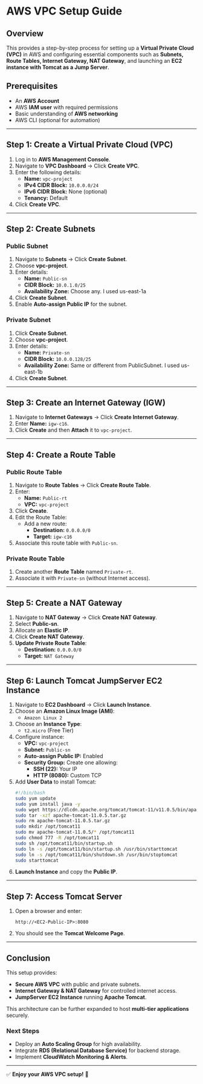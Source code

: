 # AWS VPC Setup Guide

## Overview
This provides a step-by-step process for setting up a **Virtual Private Cloud (VPC)** in AWS and configuring essential components such as **Subnets, Route Tables, Internet Gateway, NAT Gateway**, and launching an **EC2 instance with Tomcat as a Jump Server**.

## Prerequisites
- An **AWS Account**
- AWS **IAM user** with required permissions
- Basic understanding of **AWS networking**
- AWS CLI (optional for automation)

---

## **Step 1: Create a Virtual Private Cloud (VPC)**
1. Log in to **AWS Management Console**.
2. Navigate to **VPC Dashboard** → Click **Create VPC**.
3. Enter the following details:
   - **Name:** `vpc-project`
   - **IPv4 CIDR Block:** `10.0.0.0/24`
   - **IPv6 CIDR Block:** None (optional)
   - **Tenancy:** Default
4. Click **Create VPC**.

---

## **Step 2: Create Subnets**
### **Public Subnet**
1. Navigate to **Subnets** → Click **Create Subnet**.
2. Choose **vpc-project**.
3. Enter details:
   - **Name:** `Public-sn`
   - **CIDR Block:** `10.0.1.0/25`
   - **Availability Zone:** Choose any. I used us-east-1a
4. Click **Create Subnet**.
5. Enable **Auto-assign Public IP** for the subnet.

### **Private Subnet**
1. Click **Create Subnet**.
2. Choose **vpc-project**.
3. Enter details:
   - **Name:** `Private-sn`
   - **CIDR Block:** `10.0.0.128/25`
   - **Availability Zone:** Same or different from PublicSubnet. I used us-east-1b
4. Click **Create Subnet**.

---

## **Step 3: Create an Internet Gateway (IGW)**
1. Navigate to **Internet Gateways** → Click **Create Internet Gateway**.
2. Enter **Name:** `igw-c16`.
3. Click **Create** and then **Attach** it to `vpc-project`.

---

## **Step 4: Create a Route Table**
### **Public Route Table**
1. Navigate to **Route Tables** → Click **Create Route Table**.
2. Enter:
   - **Name:** `Public-rt`
   - **VPC:** `vpc-project`
3. Click **Create**.
4. Edit the Route Table:
   - Add a new route:
     - **Destination:** `0.0.0.0/0`
     - **Target:** `igw-c16`
5. Associate this route table with `Public-sn`.

### **Private Route Table**
1. Create another **Route Table** named `Private-rt`.
2. Associate it with `Private-sn` (without Internet access).

---

## **Step 5: Create a NAT Gateway**
1. Navigate to **NAT Gateway** → Click **Create NAT Gateway**.
2. Select **Public-sn**.
3. Allocate an **Elastic IP**.
4. Click **Create NAT Gateway**.
5. **Update Private Route Table**:
   - **Destination:** `0.0.0.0/0`
   - **Target:** `NAT Gateway`

---

## **Step 6: Launch Tomcat JumpServer EC2 Instance**
1. Navigate to **EC2 Dashboard** → Click **Launch Instance**.
2. Choose an **Amazon Linux Image (AMI)**:
   - `Amazon Linux 2` 
3. Choose an **Instance Type**:
   - `t2.micro` (Free Tier) 
4. Configure instance:
   - **VPC:** `vpc-project`
   - **Subnet:** `Public-sn`
   - **Auto-assign Public IP:** Enabled
   - **Security Group:** Create one allowing:
     - **SSH (22):** Your IP
     - **HTTP (8080):** Custom TCP
5. Add **User Data** to install Tomcat:
   ```bash
   #!/bin/bash
   sudo yum update
   sudo yum install java -y
   sudo wget https://dlcdn.apache.org/tomcat/tomcat-11/v11.0.5/bin/apache-tomcat-11.0.5.tar.gz
   sudo tar -xzf apache-tomcat-11.0.5.tar.gz
   sudo rm apache-tomcat-11.0.5.tar.gz
   sudo mkdir /opt/tomcat11
   sudo mv apache-tomcat-11.0.5/* /opt/tomcat11
   sudo chmod 777 -R /opt/tomcat11
   sudo sh /opt/tomcat11/bin/startup.sh
   sudo ln -s /opt/tomcat11/bin/startup.sh /usr/bin/starttomcat
   sudo ln -s /opt/tomcat11/bin/shutdown.sh /usr/bin/stoptomcat
   sudo starttomcat
   ```
6. **Launch Instance** and copy the **Public IP**.

---

## **Step 7: Access Tomcat Server**
1. Open a browser and enter:
   ```
   http://<EC2-Public-IP>:8080
   ```
2. You should see the **Tomcat Welcome Page**.

---

## **Conclusion**
This setup provides:
- **Secure AWS VPC** with public and private subnets.
- **Internet Gateway & NAT Gateway** for controlled internet access.
- **JumpServer EC2 Instance** running **Apache Tomcat**.

This architecture can be further expanded to host **multi-tier applications** securely.

### **Next Steps**
- Deploy an **Auto Scaling Group** for high availability.
- Integrate **RDS (Relational Database Service)** for backend storage.
- Implement **CloudWatch Monitoring & Alerts**.

---

✅ **Enjoy your AWS VPC setup!** 🚀

